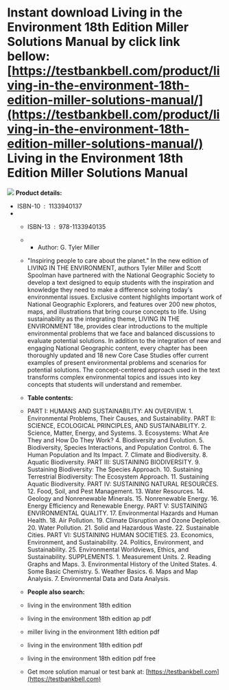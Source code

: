 Instant download **Living in the Environment 18th Edition Miller Solutions Manual** by click link bellow:  
[https://testbankbell.com/product/living-in-the-environment-18th-edition-miller-solutions-manual/](https://testbankbell.com/product/living-in-the-environment-18th-edition-miller-solutions-manual/)  
Living in the Environment 18th Edition Miller Solutions Manual
==============================================================


![](https://testbankbell.com/wp-content/uploads/2023/05/living-environment-18th-edition-miller-solutions-manual.jpg)
**Product details:**
* ISBN-10 ‏ : ‎ 1133940137
* * ISBN-13 ‏ : ‎ 978-1133940135
  * * Author: G. Tyler Miller
   
  * "Inspiring people to care about the planet." In the new edition of LIVING IN THE ENVIRONMENT, authors Tyler Miller and Scott Spoolman have partnered with the National Geographic Society to develop a text designed to equip students with the inspiration and knowledge they need to make a difference solving today's environmental issues. Exclusive content highlights important work of National Geographic Explorers, and features over 200 new photos, maps, and illustrations that bring course concepts to life. Using sustainability as the integrating theme, LIVING IN THE ENVIRONMENT 18e, provides clear introductions to the multiple environmental problems that we face and balanced discussions to evaluate potential solutions. In addition to the integration of new and engaging National Geographic content, every chapter has been thoroughly updated and 18 new Core Case Studies offer current examples of present environmental problems and scenarios for potential solutions. The concept-centered approach used in the text transforms complex environmental topics and issues into key concepts that students will understand and remember.
 
  * **Table contents:**
  * PART I: HUMANS AND SUSTAINABILITY: AN OVERVIEW. 1. Environmental Problems, Their Causes, and Sustainability. PART II: SCIENCE, ECOLOGICAL PRINCIPLES, AND SUSTAINABILITY. 2. Science, Matter, Energy, and Systems. 3. Ecosystems: What Are They and How Do They Work? 4. Biodiversity and Evolution. 5. Biodiversity, Species Interactions, and Population Control. 6. The Human Population and Its Impact. 7. Climate and Biodiversity. 8. Aquatic Biodiversity. PART III: SUSTAINING BIODIVERSITY. 9. Sustaining Biodiversity: The Species Approach. 10. Sustaining Terrestrial Biodiversity: The Ecosystem Approach. 11. Sustaining Aquatic Biodiversity. PART IV: SUSTAINING NATURAL RESOURCES. 12. Food, Soil, and Pest Management. 13. Water Resources. 14. Geology and Nonrenewable Minerals. 15. Nonrenewable Energy. 16. Energy Efficiency and Renewable Energy. PART V: SUSTAINING ENVIRONMENTAL QUALITY. 17. Environmental Hazards and Human Health. 18. Air Pollution. 19. Climate Disruption and Ozone Depletion. 20. Water Pollution. 21. Solid and Hazardous Waste. 22. Sustainable Cities. PART VI: SUSTAINING HUMAN SOCIETIES. 23. Economics, Environment, and Sustainability. 24. Politics, Environment, and Sustainability. 25. Environmental Worldviews, Ethics, and Sustainability. SUPPLEMENTS. 1. Measurement Units. 2. Reading Graphs and Maps. 3. Environmental History of the United States. 4. Some Basic Chemistry. 5. Weather Basics. 6. Maps and Map Analysis. 7. Environmental Data and Data Analysis.
 
  * **People also search:**
  * living in the environment 18th edition
 
  * living in the environment 18th edition ap pdf
 
  * miller living in the environment 18th edition pdf
 
  * living in the environment 18th edition pdf
 
  * living in the environment 18th edition pdf free
  *  Get more solution manual or test bank at: [https://testbankbell.com](https://testbankbell.com)
